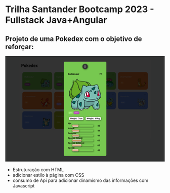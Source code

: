# Trilha Santander Bootcamp 2023 - Fullstack Java+Angular

## Projeto de uma Pokedex com o objetivo de reforçar:
<div align="center">
  <img src="./assets/to_README/pokedexPreview.png" width="700px">
</div>

- Estruturação com HTML
- adicionar estilo à página com CSS
- consumo de Api para adicionar dinamismo das informações com Javascript